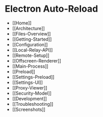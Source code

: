 # Electron Auto-Reload

- [[Home]]
- [[Architecture]]
- [[Files-Overview]]
- [[Getting-Started]]
- [[Configuration]]
- [[Local-Relay-API]]
- [[Remote-Setup]]
- [[Offscreen-Renderer]]
- [[Main-Process]]
- [[Preload]]
- [[Settings-Preload]]
- [[Settings-UI]]
- [[Proxy-Viewer]]
- [[Security-Model]]
- [[Development]]
- [[Troubleshooting]]
- [[Screenshots]]
